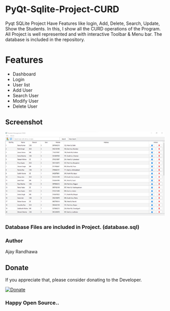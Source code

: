 # PyQt-Sqlite-Project-CURD  
Pyqt SQLite Project Have Features like login, Add, Delete, Search, Update, Show the Students. In this, I show all the CURD operations of the Program. All Project is well represented and with interactive Toolbar &amp; Menu bar. The database is included in the repository.

# Features

* Dashboard
* Login
* User list
* Add User
* Search User
* Modify User
* Delete User

## Screenshot

<img src="Sc/view.png" />

### Database Files are included in Project. (database.sql)

### Author

Ajay Randhawa

## Donate
If you appreciate that, please consider donating to the Developer.

[![Donate](Sc/donate.png)](https://www.paypal.me/ajayrandhawa) 

### Happy Open Source..
  
